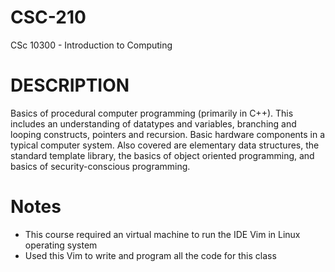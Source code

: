 # CSC-210
CSc 10300 - Introduction to Computing

# DESCRIPTION
Basics of procedural computer programming (primarily in C++). This includes an understanding of datatypes and variables, branching and looping constructs, pointers and recursion. Basic hardware components in a typical computer system. Also covered are elementary data structures, the standard template library, the basics of object oriented programming, and basics of security-conscious programming.

# Notes
- This course required an virtual machine to run the IDE Vim in Linux operating system  
- Used this Vim to write and program all the code for this class